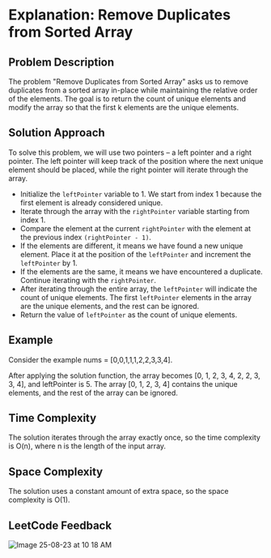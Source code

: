 # Explanation: Remove Duplicates from Sorted Array

## Problem Description

The problem "Remove Duplicates from Sorted Array" asks us to remove duplicates from a sorted array in-place while maintaining the relative order of the elements. The goal is to return the count of unique elements and modify the array so that the first k elements are the unique elements.

## Solution Approach

To solve this problem, we will use two pointers – a left pointer and a right pointer. The left pointer will keep track of the position where the next unique element should be placed, while the right pointer will iterate through the array.


- Initialize the `leftPointer` variable to 1. We start from index 1 because the first element is already considered unique.
- Iterate through the array with the `rightPointer` variable starting from index 1.
- Compare the element at the current `rightPointer` with the element at the previous index `(rightPointer - 1)`.
- If the elements are different, it means we have found a new unique element. Place it at the position of the `leftPointer` and increment the `leftPointer` by 1.
- If the elements are the same, it means we have encountered a duplicate. Continue iterating with the `rightPointer`.
- After iterating through the entire array, the `leftPointer` will indicate the count of unique elements. The first `leftPointer` elements in the array are the unique elements, and the rest can be ignored.
- Return the value of `leftPointer` as the count of unique elements.

## Example

Consider the example nums = [0,0,1,1,1,2,2,3,3,4].

After applying the solution function, the array becomes [0, 1, 2, 3, 4, 2, 2, 3, 3, 4], and leftPointer is 5.
The array [0, 1, 2, 3, 4] contains the unique elements, and the rest of the array can be ignored.

## Time Complexity

The solution iterates through the array exactly once, so the time complexity is O(n), where n is the length of the input array.

## Space Complexity

The solution uses a constant amount of extra space, so the space complexity is O(1).

## LeetCode Feedback
![Image 25-08-23 at 10 18 AM](https://github.com/guilhermemello07/LeetCode-Swift/assets/72673965/253d06f4-77d9-4132-8ede-2bcdeb6d6b46)
